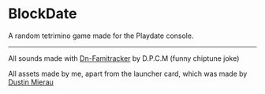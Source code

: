 # BlockDate
A random tetrimino game made for the Playdate console.

---

All sounds made with [Dn-Famitracker](https://github.com/Dn-Programming-Core-Management/Dn-FamiTracker) by D.P.C.M (funny chiptune joke)

All assets made by me, apart from the launcher card, which was made by [Dustin Mierau](https://twitter.com/dmierau)
